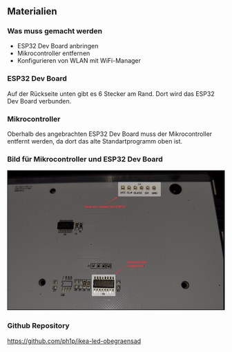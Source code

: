# 

## Materialien
### Was muss gemacht werden
- ESP32 Dev Board anbringen
- Mikrocontroller entfernen
- Konfigurieren von WLAN mit WiFi-Manager
### ESP32 Dev Board
Auf der Rückseite unten gibt es 6 Stecker am Rand. Dort wird das ESP32 Dev Board verbunden. 
###  Mikrocontroller
Oberhalb des angebrachten ESP32 Dev Board muss der Mikrocontroller entfernt werden, da dort das alte Standartprogramm oben ist.

### Bild für Mikrocontroller und ESP32 Dev Board
![Orte_zum_Umbauen](image.png)


### Github Repository
https://github.com/ph1p/ikea-led-obegraensad 
